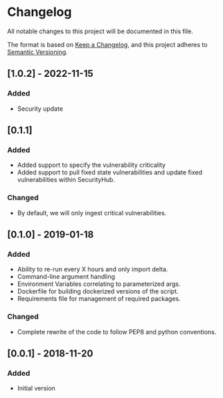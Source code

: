 # Changelog

All notable changes to this project will be documented in this file.

The format is based on [Keep a Changelog](https://keepachangelog.com/en/1.0.0/),
and this project adheres to [Semantic Versioning](https://semver.org/spec/v2.0.0.html).

## [1.0.2] - 2022-11-15

### Added

- Security update

## [0.1.1]

### Added

- Added support to specify the vulnerability criticality
- Added support to pull fixed state vulnerabilities and update fixed vulnerabilities within SecurityHub.

### Changed

- By default, we will only ingest critical vulnerabilities.

## [0.1.0] - 2019-01-18

### Added

- Ability to re-run every X hours and only import delta.
- Command-line argument handling
- Environment Variables correlating to parameterized args.
- Dockerfile for building dockerized versions of the script.
- Requirements file for management of required packages.

### Changed

- Complete rewrite of the code to follow PEP8 and python conventions.

## [0.0.1] - 2018-11-20

### Added

- Initial version
